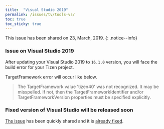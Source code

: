 ```yaml
---
title:  "Visual Studio 2019"
permalink: /issues/tv/tools-vs/
toc: true
toc_sticky: true
---
```


This issue has been shared on 23, March, 2019.
{: .notice--info}

### Issue on Visual Studio 2019
After updating your Visual Studio 2019 to `16.1.0` version, you will face the build error for your Tizen project.

TargetFramework error will occur like below.
> The TargetFramework value 'tizen40' was not recognized. It may be misspelled. If not, then the TargetFrameworkIdentifier and/or TargetFrameworkVersion properties must be specified explicitly.

### Fixed version of Visual Studio will be released soon
[Ths issue](https://github.com/dotnet/project-system/issues/4854) has been quickly shared and it is [already fixed](https://github.com/dotnet/project-system/pull/4859).


